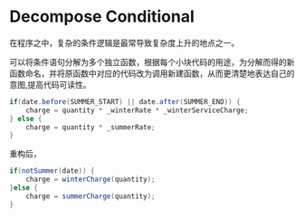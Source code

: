 # Decompose Conditional

在程序之中，复杂的条件逻辑是最常导致复杂度上升的地点之一。

可以将条件语句分解为多个独立函数，根据每个小块代码的用途，为分解而得的新函数命名，并将原函数中对应的代码改为调用新建函数，从而更清楚地表达自己的意图,提高代码可读性。

```java
if(date.before(SUMMER_START) || date.after(SUMMER_END)) {
    charge = quantity * _winterRate * _winterServiceCharge;
} else {
    charge = quantity * _summerRate;
}
```

重构后，

```java
if(notSummer(date)) {
    charge = winterCharge(quantity);
}else {
    charge = summerCharge(quantity);
}
```











